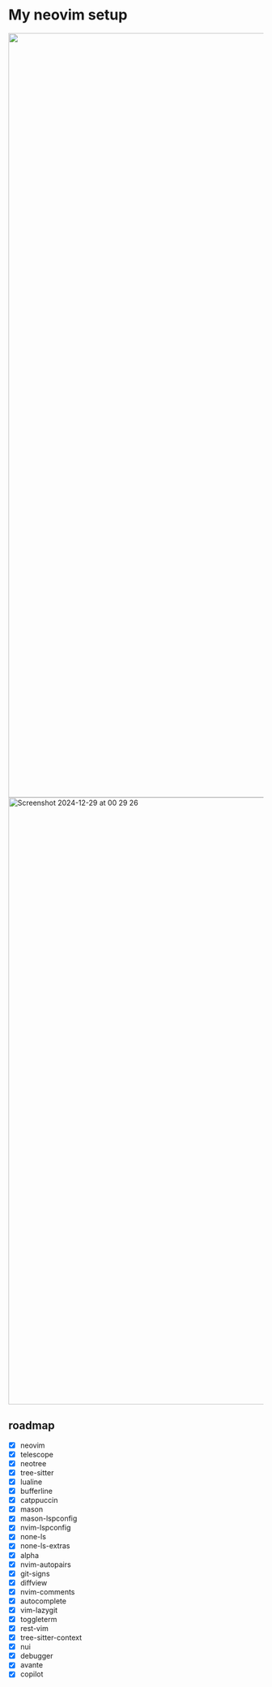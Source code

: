 # My neovim setup


<div align="center">
  <img width="1507" alt="Screenshot 2025-02-26 at 15 50 18" src="https://github.com/user-attachments/assets/4c2d4424-7ce2-42db-8995-4d19875f73eb" />
</div>
<img width="1197" alt="Screenshot 2024-12-29 at 00 29 26" src="https://github.com/user-attachments/assets/0a84f61b-3a2b-4803-8fa8-e1805008a467" />

## roadmap

- [x] neovim
- [x] telescope
- [x] neotree
- [x] tree-sitter
- [x] lualine
- [x] bufferline
- [x] catppuccin
- [x] mason
- [x] mason-lspconfig
- [x] nvim-lspconfig
- [x] none-ls
- [x] none-ls-extras
- [x] alpha
- [x] nvim-autopairs
- [x] git-signs 
- [x] diffview
- [x] nvim-comments
- [x] autocomplete
- [x] vim-lazygit
- [x] toggleterm
- [x] rest-vim 
- [x] tree-sitter-context 
- [x] nui
- [x] debugger
- [x] avante
- [x] copilot
